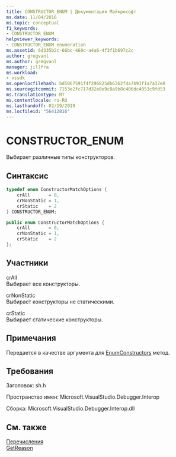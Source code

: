 ```yaml
---
title: CONSTRUCTOR_ENUM | Документация Майкрософт
ms.date: 11/04/2016
ms.topic: conceptual
f1_keywords:
- CONSTRUCTOR_ENUM
helpviewer_keywords:
- CONSTRUCTOR_ENUM enumeration
ms.assetid: 6d335b2c-66bc-460c-a4a6-4f3f1b697c2c
author: gregvanl
ms.author: gregvanl
manager: jillfra
ms.workload:
- vssdk
ms.openlocfilehash: bd5067591f4f296825db6362f4a7b91f1a7a37e8
ms.sourcegitcommit: 7153e2fc717d32e0e9c8a9b8c406dc4053c9fd53
ms.translationtype: MT
ms.contentlocale: ru-RU
ms.lasthandoff: 02/19/2019
ms.locfileid: "56412816"
---
```

# <a name="constructorenum"></a>CONSTRUCTOR_ENUM
Выбирает различные типы конструкторов.

## <a name="syntax"></a>Синтаксис

```cpp
typedef enum ConstructorMatchOptions {
    crAll       = 0,
    crNonStatic = 1,
    crStatic    = 2
} CONSTRUCTOR_ENUM;
```

```csharp
public enum ConstructorMatchOptions {
    crAll       = 0,
    crNonStatic = 1,
    crStatic    = 2
};
```

## <a name="members"></a>Участники
crAll  
Выбирает все конструкторы.

crNonStatic  
Выбирает конструкторы не статическими.

crStatic  
Выбирает статические конструкторы.

## <a name="remarks"></a>Примечания
Передается в качестве аргумента для [EnumConstructors](../../../extensibility/debugger/reference/idebugclassfield-enumconstructors.md) метод.

## <a name="requirements"></a>Требования
Заголовок: sh.h

Пространство имен: Microsoft.VisualStudio.Debugger.Interop

Сборка: Microsoft.VisualStudio.Debugger.Interop.dll

## <a name="see-also"></a>См. также
[Перечисления](../../../extensibility/debugger/reference/enumerations-visual-studio-debugging.md)  
[GetReason](../../../extensibility/debugger/reference/idebugcanstopevent2-getreason.md)
